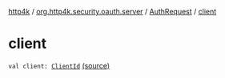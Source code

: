[http4k](../../index.md) / [org.http4k.security.oauth.server](../index.md) / [AuthRequest](index.md) / [client](./client.md)

# client

`val client: `[`ClientId`](../-client-id/index.md) [(source)](https://github.com/http4k/http4k/blob/master/http4k-security-oauth/src/main/kotlin/org/http4k/security/oauth/server/AuthRequest.kt#L13)